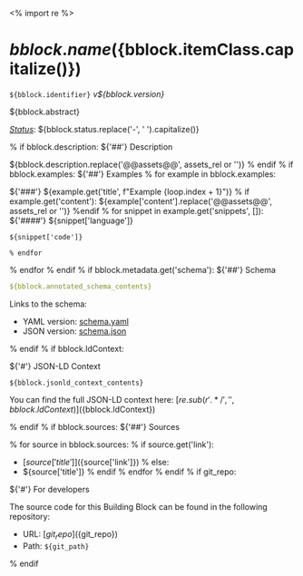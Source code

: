 <% import re %>
# ${bblock.name} (${bblock.itemClass.capitalize()})

`${bblock.identifier}` *v${bblock.version}*

${bblock.abstract}

[*Status*](http://www.opengis.net/def/status): ${bblock.status.replace('-', ' ').capitalize()}

% if bblock.description:
${'##'} Description

${bblock.description.replace('@@assets@@', assets_rel or '')}
% endif
% if bblock.examples:
${'##'} Examples
  % for example in bblock.examples:

${'###'} ${example.get('title', f"Example {loop.index + 1}")}
    % if example.get('content'):
${example['content'].replace('@@assets@@', assets_rel or '')}
    %endif
    % for snippet in example.get('snippets', []):
${'####'} ${snippet['language']}
```${snippet['language']}
${snippet['code']}
```

    % endfor
  % endfor
% endif
% if bblock.metadata.get('schema'):
${'##'} Schema

```yaml
${bblock.annotated_schema_contents}
```

Links to the schema:

* YAML version: [schema.yaml](${bblock.metadata['schema']['application/json']})
* JSON version: [schema.json](${bblock.metadata['schema']['application/yaml']})

% endif
% if bblock.ldContext:

${'#'} JSON-LD Context

```jsonld
${bblock.jsonld_context_contents}
```

You can find the full JSON-LD context here:
[${re.sub(r'.*/', '', bblock.ldContext)}](${bblock.ldContext})

% endif
% if bblock.sources:
${'##'} Sources

  % for source in bblock.sources:
    % if source.get('link'):
* [${source['title']}](${source['link']})
    % else:
* ${source['title']}
    % endif
  % endfor
% endif
% if git_repo:

${'#'} For developers

The source code for this Building Block can be found in the following repository:

* URL: [${git_repo}](${git_repo})
* Path: `${git_path}`

% endif